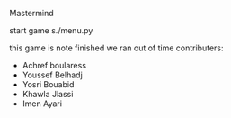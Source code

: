 Mastermind


start game s./menu.py

this game is note finished we ran out of time
contributers:
- Achref boularess
- Youssef Belhadj
- Yosri Bouabid
- Khawla Jlassi
- Imen Ayari
